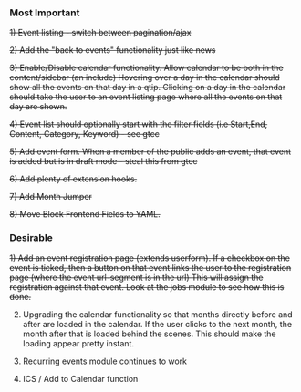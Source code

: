 ### Most Important

~~1) Event listing - switch between pagination/ajax~~

~~2) Add the "back to events" functionality just like news~~

~~3) Enable/Disable calendar functionality. Allow calendar to be both in the content/sidebar (an include)
 Hovering over a day in the calendar should show all the events on that day in a qtip.
 Clicking on a day in the calendar should take the user to an event listing page where all the events on that day are shown.~~
 
~~4) Event list should optionally start with the filter fields (i.e Start,End, Content, Category, Keyword) - see gtcc~~

~~5) Add event form. When a member of the public adds an event, that event is added but is in draft mode - steal this from gtcc~~

~~6) Add plenty of extension hooks.~~

~~7) Add Month Jumper~~

~~8) Move Block Frontend Fields to YAML.~~

### Desirable
~~1) Add an event registration page (extends userform). If a checkbox on the event is ticked, then a button on that event links the user to the registration page (where the event url-segment is in the url) This will assign the registration against that event. Look at the jobs module to see how this is done.~~

2) Upgrading the calendar functionality so that months directly before and after are loaded in the calendar. If the user clicks to the next month, the month after that is loaded behind the scenes. This should make the loading appear pretty instant.

3) Recurring events module continues to work

4) ICS / Add to Calendar function